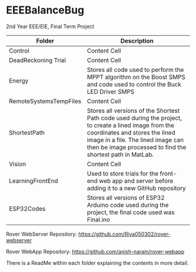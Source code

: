 # EEEBalanceBug
2nd Year EEE/EIE, Final Term Project

| Folder  | Description |
| ------------- | ------------- |
| Control  | Content Cell  |
| DeadReckoning Trial  | Content Cell  |
| Energy  | Stores all code used to perform the MPPT algorithm on the Boost SMPS and code used to control the Buck LED Driver SMPS  |
| RemoteSystemsTempFiles  | Content Cell  |
| ShortestPath  | Stores all versions of the Shortest Path code used during the project, to create a lined image from the coordinates and stores the lined image in a file. The lined image can then be image processed to find the shortest path in MatLab.   |
| Vision  | Content Cell  |
| LearningFrontEnd | Used to store trials for the front-end web app and server before adding it to a new GitHub repository  |
| ESP32Codes  | Stores all versions of ESP32 Arduino code used during the project, the final code used was Final.ino |

Rover WebServer Repository: https://github.com/Riya050302/rover-webserver

Rover WebApp Repository: https://github.com/anish-narain/rover-webapp

There is a ReadMe within each folder explaining the contents in more detail.
